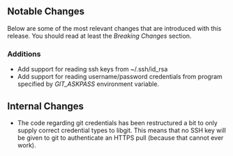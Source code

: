 <!--
This changelog file is intended to be updated during development and is automatically cleared after
a release.

Uncomment any of the following sections when they become relevant.
-->

## Notable Changes
Below are some of the most relevant changes that are introduced with this release.
You should read at least the *Breaking Changes* section.

<!--
### Breaking Changes
-->

### Additions

- Add support for reading ssh keys from ~/.ssh/id_rsa
- Add support for reading username/password credentials from program specified by *GIT_ASKPASS* environment variable.

## Internal Changes

- The code regarding git credentials has been restructured a bit to only supply correct credential types to libgit.
  This means that no SSH key will be given to git to authenticate an HTTPS pull (because that cannot ever work).
